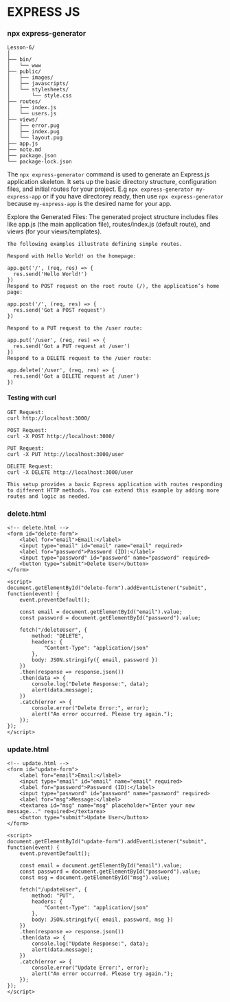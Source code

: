 # EXPRESS JS

### npx express-generator

```
Lesson-6/
│
├── bin/
│   └── www
├── public/
│   ├── images/
│   ├── javascripts/
│   └── stylesheets/
│       └── style.css
├── routes/
│   ├── index.js
│   └── users.js
├── views/
│   ├── error.pug
│   ├── index.pug
│   └── layout.pug
├── app.js
├── note.md
├── package.json
└── package-lock.json
```

The `npx express-generator` command is used to generate an Express.js application skeleton. It sets up the basic directory structure, configuration files, and initial routes for your project. E.g `npx express-generator my-express-app` or if you have directorey ready, then use `npx express-generator` because `my-express-app` is the desired name for your app.

Explore the Generated Files: The generated project structure includes files like app.js (the main application file), routes/index.js (default route), and views (for your views/templates).

```
The following examples illustrate defining simple routes.

Respond with Hello World! on the homepage:

app.get('/', (req, res) => {
  res.send('Hello World!')
})
Respond to POST request on the root route (/), the application’s home page:

app.post('/', (req, res) => {
  res.send('Got a POST request')
})

Respond to a PUT request to the /user route:

app.put('/user', (req, res) => {
  res.send('Got a PUT request at /user')
})
Respond to a DELETE request to the /user route:

app.delete('/user', (req, res) => {
  res.send('Got a DELETE request at /user')
})
```

#### Testing with curl

```
GET Request:
curl http://localhost:3000/

POST Request:
curl -X POST http://localhost:3000/

PUT Request:
curl -X PUT http://localhost:3000/user

DELETE Request:
curl -X DELETE http://localhost:3000/user

This setup provides a basic Express application with routes responding to different HTTP methods. You can extend this example by adding more routes and logic as needed.
```

### delete.html

```
<!-- delete.html -->
<form id="delete-form">
    <label for="email">Email:</label>
    <input type="email" id="email" name="email" required>
    <label for="password">Password (ID):</label>
    <input type="password" id="password" name="password" required>
    <button type="submit">Delete User</button>
</form>

<script>
document.getElementById("delete-form").addEventListener("submit", function(event) {
    event.preventDefault();

    const email = document.getElementById("email").value;
    const password = document.getElementById("password").value;

    fetch("/deleteUser", {
        method: "DELETE",
        headers: {
            "Content-Type": "application/json"
        },
        body: JSON.stringify({ email, password })
    })
    .then(response => response.json())
    .then(data => {
        console.log("Delete Response:", data);
        alert(data.message);
    })
    .catch(error => {
        console.error("Delete Error:", error);
        alert("An error occurred. Please try again.");
    });
});
</script>

```

### update.html

```
<!-- update.html -->
<form id="update-form">
    <label for="email">Email:</label>
    <input type="email" id="email" name="email" required>
    <label for="password">Password (ID):</label>
    <input type="password" id="password" name="password" required>
    <label for="msg">Message:</label>
    <textarea id="msg" name="msg" placeholder="Enter your new message..." required></textarea>
    <button type="submit">Update User</button>
</form>

<script>
document.getElementById("update-form").addEventListener("submit", function(event) {
    event.preventDefault();

    const email = document.getElementById("email").value;
    const password = document.getElementById("password").value;
    const msg = document.getElementById("msg").value;

    fetch("/updateUser", {
        method: "PUT",
        headers: {
            "Content-Type": "application/json"
        },
        body: JSON.stringify({ email, password, msg })
    })
    .then(response => response.json())
    .then(data => {
        console.log("Update Response:", data);
        alert(data.message);
    })
    .catch(error => {
        console.error("Update Error:", error);
        alert("An error occurred. Please try again.");
    });
});
</script>
```
